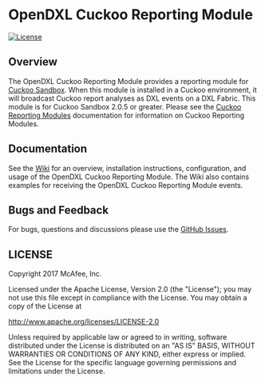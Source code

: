 # OpenDXL Cuckoo Reporting Module
[![License](https://img.shields.io/badge/License-Apache%202.0-blue.svg)](https://opensource.org/licenses/Apache-2.0)

## Overview

The OpenDXL Cuckoo Reporting Module provides a reporting module for [Cuckoo Sandbox](https://cuckoosandbox.org/).
When this module is installed in a Cuckoo environment, it will broadcast Cuckoo report analyses as DXL events on a
DXL Fabric. This module is for Cuckoo Sandbox 2.0.5 or greater. Please see the
[Cuckoo Reporting Modules](https://cuckoo.sh/docs/customization/reporting.html) documentation for information on
Cuckoo Reporting Modules.

## Documentation

See the
[Wiki](https://github.com/opendxl/opendxl-cuckoo-reporting-module/wiki)
for an overview, installation instructions, configuration, and usage of the OpenDXL Cuckoo Reporting Module. The Wiki
also contains examples for receiving the OpenDXL Cuckoo Reporting Module events.

## Bugs and Feedback

For bugs, questions and discussions please use the
[GitHub Issues](https://github.com/opendxl/opendxl-cuckoo-reporting-module/issues).

## LICENSE

Copyright 2017 McAfee, Inc.

Licensed under the Apache License, Version 2.0 (the "License"); you may not use
this file except in compliance with the License. You may obtain a copy of the
License at

http://www.apache.org/licenses/LICENSE-2.0

Unless required by applicable law or agreed to in writing, software distributed
under the License is distributed on an "AS IS" BASIS, WITHOUT WARRANTIES OR
CONDITIONS OF ANY KIND, either express or implied. See the License for the
specific language governing permissions and limitations under the License.
